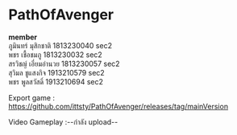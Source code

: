 # PathOfAvenger
 
**member**  
ภูมินทร์ มุสิกชาติ 1813230040 sec2  
พชร เชื้อชมภู 1813230032 sec2  
สรวิชญ์ เอี่ยมอำนวย 1813230057 sec2  
สุวิมล ชูแสงกิจ 1913210579 sec2  
พชร พูลสวัสดิ์ 1913210694 sec2  

Export game :  https://github.com/ittsty/PathOfAvenger/releases/tag/mainVersion  

Video Gameplay :--กำลัง upload--  
